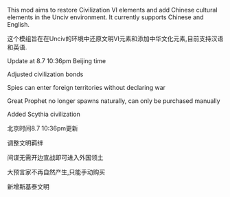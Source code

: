 This mod aims to restore Civilization VI elements and add Chinese cultural elements in the Unciv environment. It currently supports Chinese and English.

这个模组旨在在Unciv的环境中还原文明VI元素和添加中华文化元素,目前支持汉语和英语.


Update at 8.7 10:36pm Beijing time

Adjusted civilization bonds

Spies can enter foreign territories without declaring war

Great Prophet no longer spawns naturally, can only be purchased manually

Added Scythia civilization

北京时间8.7 10:36pm更新

调整文明羁绊

间谍无需开边宣战即可进入外国领土

大预言家不再自然产生,只能手动购买

新增斯基泰文明

